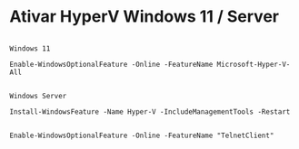 
# Ativar HyperV Windows 11 / Server


~~~code

Windows 11

Enable-WindowsOptionalFeature -Online -FeatureName Microsoft-Hyper-V-All


Windows Server

Install-WindowsFeature -Name Hyper-V -IncludeManagementTools -Restart


Enable-WindowsOptionalFeature -Online -FeatureName "TelnetClient"

~~~
